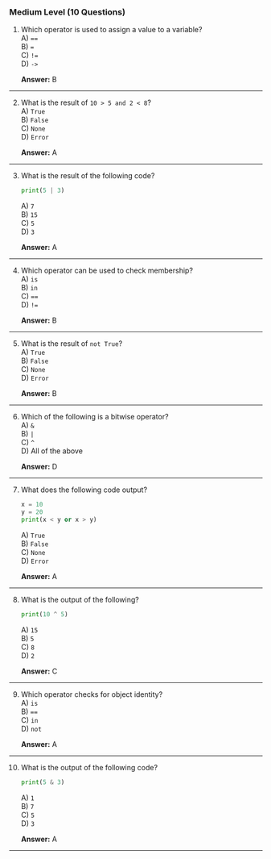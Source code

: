### **Medium Level (10 Questions)**

1. Which operator is used to assign a value to a variable?</br>
   A) `==`  
   B) `=`  
   C) `!=`  
   D) `->`  

   **Answer:** B  

---

2. What is the result of `10 > 5 and 2 < 8`?</br>
   A) `True`  
   B) `False`  
   C) `None`  
   D) `Error`  

   **Answer:** A  

---

3. What is the result of the following code?
   ```python
   print(5 | 3)
   ```
   A) `7`  
   B) `15`  
   C) `5`  
   D) `3`  

   **Answer:** A  

---

4. Which operator can be used to check membership?</br>
   A) `is`  
   B) `in`  
   C) `==`  
   D) `!=`  

   **Answer:** B  

---

5. What is the result of `not True`?</br>
   A) `True`  
   B) `False`  
   C) `None`  
   D) `Error`  

   **Answer:** B  

---

6. Which of the following is a bitwise operator?</br>
   A) `&`  
   B) `|`  
   C) `^`  
   D) All of the above  

   **Answer:** D  

---

7. What does the following code output?
   ```python
   x = 10
   y = 20
   print(x < y or x > y)
   ```
   A) `True`  
   B) `False`  
   C) `None`  
   D) `Error`  

   **Answer:** A  

---

8. What is the output of the following?
   ```python
   print(10 ^ 5)
   ```
   A) `15`  
   B) `5`  
   C) `8`  
   D) `2`  

   **Answer:** C  

---

9. Which operator checks for object identity?</br>
   A) `is`  
   B) `==`  
   C) `in`  
   D) `not`  

   **Answer:** A  

---

10. What is the output of the following code?
    ```python
    print(5 & 3)
    ```
    A) `1`  
    B) `7`  
    C) `5`  
    D) `3`  

    **Answer:** A  

---

